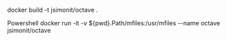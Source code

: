docker build -t jsimonit/octave .

Powershell
docker run -it -v ${pwd}.Path/mfiles:/usr/mfiles --name octave jsimonit/octave